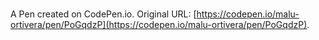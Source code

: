 # 

A Pen created on CodePen.io. Original URL: [https://codepen.io/malu-ortivera/pen/PoGqdzP](https://codepen.io/malu-ortivera/pen/PoGqdzP).


